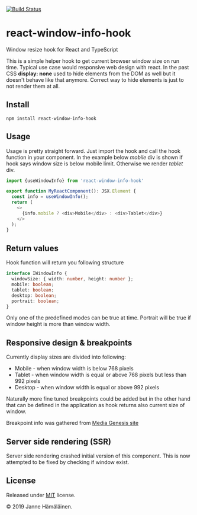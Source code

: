 [![Build Status](https://dev.azure.com/janneahamalainen/janneahamalainen/_apis/build/status/jannhama.react-window-info-hook?branchName=master)](https://dev.azure.com/janneahamalainen/janneahamalainen/_build/latest?definitionId=1&branchName=master)

# react-window-info-hook
Window resize hook for React and TypeScript

This is a simple helper hook to get current browser window size on run time.
Typical use case would responsive web design with react. In the past CSS **display: none** used to hide
elements from the DOM as well but it doesn't behave like that anymore. Correct way to hide elements is just to
not render them at all.

## Install

```
npm install react-window-info-hook
```

## Usage

Usage is pretty straight forward. Just import the hook and call the hook function in your component.
In the example below _mobile_ div is shown if hook says window size is below mobile limit. Otherwise we render
_tablet_ div.

```ts
import {useWindowInfo} from 'react-window-info-hook'

export function MyReactComponent(): JSX.Element {
  const info = useWindowInfo();
  return (
    <>
      {info.mobile ? <div>Mobile</div> : <div>Tablet</div>}
    </>
  );
}

```

## Return values

Hook function will return you following structure

```ts
interface IWindowInfo {
  windowSize: { width: number, height: number };
  mobile: boolean;
  tablet: boolean;
  desktop: boolean;
  portrait: boolean;
}
```

Only one of the predefined modes can be true at time. Portrait will be true if window height is more than
window width.

## Responsive design & breakpoints

Currently display sizes are divided into following:

* Mobile - when window width is below 768 pixels
* Tablet - when window width is equal or above 768 pixels but less than 992 pixels
* Desktop - when window width is equal or above 992 pixels

Naturally more fine tuned breakpoints could be added but in the other hand that can be defined in the application
as hook returns also current size of window.

Breakpoint info was gathered from [Media Genesis site](https://mediag.com/blog/popular-screen-resolutions-designing-for-all/)

## Server side rendering (SSR)

Server side rendering crashed initial version of this component. This is now attempted to be fixed by checking if window exist.

## License 
Released under [MIT](https://opensource.org/licenses/MIT) license.

&copy; 2019 Janne Hämäläinen.
